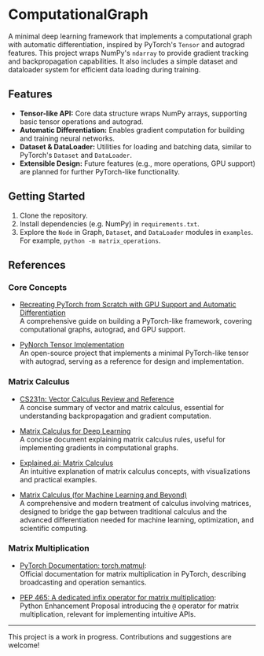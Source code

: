 # ComputationalGraph

A minimal deep learning framework that implements a computational graph with automatic differentiation, inspired by PyTorch's `Tensor` and autograd features. This project wraps NumPy's `ndarray` to provide gradient tracking and backpropagation capabilities. It also includes a simple dataset and dataloader system for efficient data loading during training.

## Features

- **Tensor-like API:** Core data structure wraps NumPy arrays, supporting basic tensor operations and autograd.
- **Automatic Differentiation:** Enables gradient computation for building and training neural networks.
- **Dataset & DataLoader:** Utilities for loading and batching data, similar to PyTorch's `Dataset` and `DataLoader`.
- **Extensible Design:** Future features (e.g., more operations, GPU support) are planned for further PyTorch-like functionality.

## Getting Started

1. Clone the repository.
2. Install dependencies (e.g. NumPy) in `requirements.txt`.
3. Explore the `Node` in Graph, `Dataset`, and `DataLoader` modules in `examples`. For example, `python -m matrix_operations`.

## References

### Core Concepts

- [Recreating PyTorch from Scratch with GPU Support and Automatic Differentiation](https://medium.com/data-science/recreating-pytorch-from-scratch-with-gpu-support-and-automatic-differentiation-8f565122a3cc)  
    A comprehensive guide on building a PyTorch-like framework, covering computational graphs, autograd, and GPU support.

- [PyNorch Tensor Implementation](https://github.com/lucasdelimanogueira/PyNorch/blob/main/norch/tensor.py)  
    An open-source project that implements a minimal PyTorch-like tensor with autograd, serving as a reference for design and implementation.

### Matrix Calculus

- [CS231n: Vector Calculus Review and Reference](https://cs231n.stanford.edu/vecDerivs.pdf)  
    A concise summary of vector and matrix calculus, essential for understanding backpropagation and gradient computation.

- [Matrix Calculus for Deep Learning](https://atmos.washington.edu/~dennis/MatrixCalculus.pdf)  
    A concise document explaining matrix calculus rules, useful for implementing gradients in computational graphs.

- [Explained.ai: Matrix Calculus](https://explained.ai/matrix-calculus/)  
    An intuitive explanation of matrix calculus concepts, with visualizations and practical examples.

- [Matrix Calculus
(for Machine Learning and Beyond)](https://arxiv.org/pdf/2501.14787)  
    A comprehensive and modern treatment of calculus involving matrices, designed to bridge the gap between traditional calculus and the advanced differentiation needed for machine learning, optimization, and scientific computing.

### Matrix Multiplication

- [PyTorch Documentation: torch.matmul](https://docs.pytorch.org/docs/stable/generated/torch.matmul.html):  
    Official documentation for matrix multiplication in PyTorch, describing broadcasting and operation semantics.

- [PEP 465: A dedicated infix operator for matrix multiplication](https://peps.python.org/pep-0465/):  
    Python Enhancement Proposal introducing the `@` operator for matrix multiplication, relevant for implementing intuitive APIs.

---

This project is a work in progress. Contributions and suggestions are welcome!
